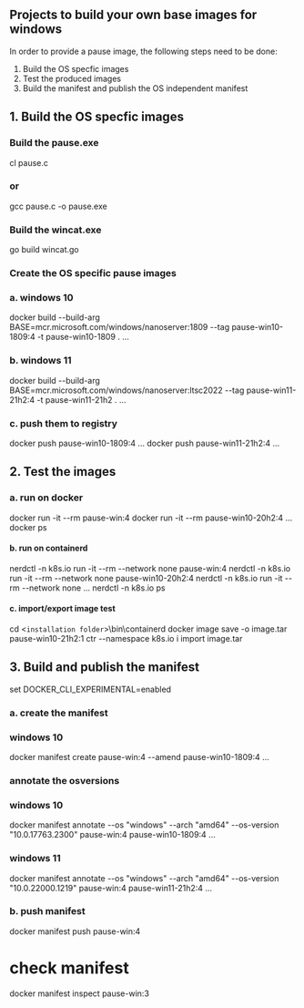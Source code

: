 <!--
SPDX-FileCopyrightText: © 2023 Siemens Healthcare GmbH

SPDX-License-Identifier: MIT
-->

## Projects to build your own base images for windows 

In order to provide a pause image, the following steps need to be done:
1. Build the OS specfic images
2. Test the produced images
3. Build the manifest and publish the OS independent manifest

## 1. Build the OS specfic images

### Build the pause.exe
cl pause.c
### or
gcc pause.c -o pause.exe

### Build the wincat.exe
go build wincat.go

### Create the OS specific pause images
### a. windows 10
docker build --build-arg BASE=mcr.microsoft.com/windows/nanoserver:1809 --tag pause-win10-1809:4 -t pause-win10-1809 .
...

### b. windows 11
docker build --build-arg BASE=mcr.microsoft.com/windows/nanoserver:ltsc2022 --tag pause-win11-21h2:4 -t pause-win11-21h2 .
...

### c. push them to registry
docker push pause-win10-1809:4 
...
docker push pause-win11-21h2:4 
...

## 2. Test the images
### a. run on docker
docker run -it --rm pause-win:4
docker run -it --rm pause-win10-20h2:4
...
docker ps
#### b. run on containerd
nerdctl -n k8s.io run -it --rm --network none pause-win:4
nerdctl -n k8s.io run -it --rm --network none pause-win10-20h2:4
nerdctl -n k8s.io run -it --rm --network none ...
nerdctl -n k8s.io ps
#### c. import/export image test
cd <`installation folder`>\bin\containerd
docker image save -o image.tar pause-win10-21h2:1
ctr --namespace k8s.io i import image.tar

## 3. Build and publish the manifest
set DOCKER_CLI_EXPERIMENTAL=enabled
### a. create the manifest
### windows 10
docker manifest create pause-win:4 --amend pause-win10-1809:4
...
### annotate the osversions
### windows 10
docker manifest annotate --os "windows" --arch "amd64" --os-version "10.0.17763.2300" pause-win:4 pause-win10-1809:4
...
### windows 11
docker manifest annotate --os "windows" --arch "amd64" --os-version "10.0.22000.1219" pause-win:4 pause-win11-21h2:4
...
### b. push manifest
docker manifest push pause-win:4

# check manifest
docker manifest inspect pause-win:3


